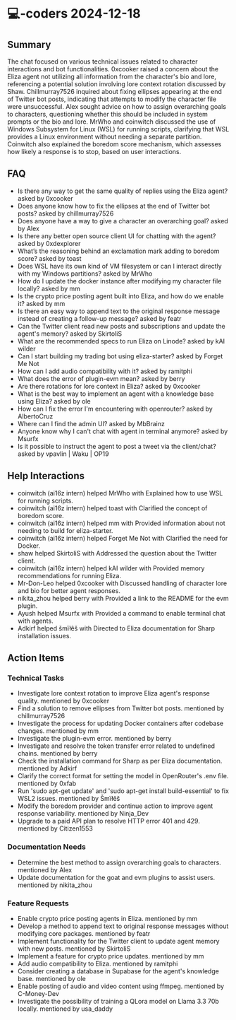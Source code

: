 # 💻-coders 2024-12-18

## Summary
The chat focused on various technical issues related to character interactions and bot functionalities. 0xcooker raised a concern about the Eliza agent not utilizing all information from the character's bio and lore, referencing a potential solution involving lore context rotation discussed by Shaw. Chillmurray7526 inquired about fixing ellipses appearing at the end of Twitter bot posts, indicating that attempts to modify the character file were unsuccessful. Alex sought advice on how to assign overarching goals to characters, questioning whether this should be included in system prompts or the bio and lore. MrWho and coinwitch discussed the use of Windows Subsystem for Linux (WSL) for running scripts, clarifying that WSL provides a Linux environment without needing a separate partition. Coinwitch also explained the boredom score mechanism, which assesses how likely a response is to stop, based on user interactions.

## FAQ
- Is there any way to get the same quality of replies using the Eliza agent? asked by 0xcooker
- Does anyone know how to fix the ellipses at the end of Twitter bot posts? asked by chillmurray7526
- Does anyone have a way to give a character an overarching goal? asked by Alex
- Is there any better open source client UI for chatting with the agent? asked by 0xdexplorer
- What’s the reasoning behind an exclamation mark adding to boredom score? asked by toast
- Does WSL have its own kind of VM filesystem or can I interact directly with my Windows partitions? asked by MrWho
- How do I update the docker instance after modifying my character file locally? asked by mm
- Is the crypto price posting agent built into Eliza, and how do we enable it? asked by mm
- Is there an easy way to append text to the original response message instead of creating a follow-up message? asked by featr
- Can the Twitter client read new posts and subscriptions and update the agent's memory? asked by SkirtoliS
- What are the recommended specs to run Eliza on Linode? asked by kAI wilder
- Can I start building my trading bot using eliza-starter? asked by Forget Me Not
- How can I add audio compatibility with it? asked by ramitphi
- What does the error of plugin-evm mean? asked by berry
- Are there rotations for lore context in Eliza? asked by 0xcooker
- What is the best way to implement an agent with a knowledge base using Eliza? asked by ole
- How can I fix the error I'm encountering with openrouter? asked by AlbertoCruz
- Where can I find the admin UI? asked by MbBrainz
- Anyone know why I can't chat with agent in terminal anymore? asked by Msurfx
- Is it possible to instruct the agent to post a tweet via the client/chat? asked by vpavlin | Waku | OP19

## Help Interactions
- coinwitch (ai16z intern) helped MrWho with Explained how to use WSL for running scripts.
- coinwitch (ai16z intern) helped toast with Clarified the concept of boredom score.
- coinwitch (ai16z intern) helped mm with Provided information about not needing to build for eliza-starter.
- coinwitch (ai16z intern) helped Forget Me Not with Clarified the need for Docker.
- shaw helped SkirtoliS with Addressed the question about the Twitter client.
- coinwitch (ai16z intern) helped kAI wilder with Provided memory recommendations for running Eliza.
- Mr-Don-Leo helped 0xcooker with Discussed handling of character lore and bio for better agent responses.
- nikita_zhou helped berry with Provided a link to the README for the evm plugin.
- Ayush helped Msurfx with Provided a command to enable terminal chat with agents.
- Adkirf helped šmïłêš with Directed to Eliza documentation for Sharp installation issues.

## Action Items

### Technical Tasks
- Investigate lore context rotation to improve Eliza agent's response quality. mentioned by 0xcooker
- Find a solution to remove ellipses from Twitter bot posts. mentioned by chillmurray7526
- Investigate the process for updating Docker containers after codebase changes. mentioned by mm
- Investigate the plugin-evm error. mentioned by berry
- Investigate and resolve the token transfer error related to undefined chains. mentioned by berry
- Check the installation command for Sharp as per Eliza documentation. mentioned by Adkirf
- Clarify the correct format for setting the model in OpenRouter's .env file. mentioned by 0xfab
- Run 'sudo apt-get update' and 'sudo apt-get install build-essential' to fix WSL2 issues. mentioned by Šmïłêš
- Modify the boredom provider and continue action to improve agent response variability. mentioned by Ninja_Dev
- Upgrade to a paid API plan to resolve HTTP error 401 and 429. mentioned by Citizen1553

### Documentation Needs
- Determine the best method to assign overarching goals to characters. mentioned by Alex
- Update documentation for the goat and evm plugins to assist users. mentioned by nikita_zhou

### Feature Requests
- Enable crypto price posting agents in Eliza. mentioned by mm
- Develop a method to append text to original response messages without modifying core packages. mentioned by featr
- Implement functionality for the Twitter client to update agent memory with new posts. mentioned by SkirtoliS
- Implement a feature for crypto price updates. mentioned by mm
- Add audio compatibility to Eliza. mentioned by ramitphi
- Consider creating a database in Supabase for the agent's knowledge base. mentioned by ole
- Enable posting of audio and video content using ffmpeg. mentioned by C-Money-Dev
- Investigate the possibility of training a QLora model on Llama 3.3 70b locally. mentioned by usa_daddy